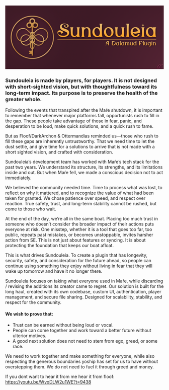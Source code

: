 ![Banner Image](https://raw.githubusercontent.com/Sundouleia/repo/main/Images/Banner.png)
### Sundouleia is made by players, for players. It is not designed with short-sighted vision, but with thoughtfulness toward its long-term impact. Its purpose is to preserve the health of the greater whole.

Following the events that transpired after the Maŕe shutdown, it is important to remember that whenever major platforms fall, opportunists rush to fill in the gap. These people take advantage of those in fear, panic, and desperation to be loud, make quick solutions, and a quick rush to fame. 

But as Floof/DarkArchon & Ottermandias reminded us—those who rush to fill these gaps are inherently untrustworthy. That we need time to let the dust settle, and give time for a solutions to arrive that is not made with a short sighted vision, and crafted with consideration.

Sundouleia’s development team has worked with Maŕe’s tech stack for the past two years. We understand its structure, its strengths, and its limitations inside and out. But when Maŕe fell, we made a conscious decision not to act immediately.

We believed the community needed time. Time to process what was lost, to reflect on why it mattered, and to recognize the value of what had been taken for granted. We chose patience over speed, and respect over reaction. True safety, trust, and long-term stability cannot be rushed, but come to those who wait.

At the end of the day, we’re all in the same boat. Placing too much trust in someone who doesn’t consider the broader impact of their actions puts everyone at risk. One misstep, whether it is a tool that goes too far, too public, repeats past mistakes, or becomes unstoppable, invites harsher action from SE. This is not just about features or syncing. It is about protecting the foundation that keeps our boat afloat.

This is what drives Sundouleia. To create a plugin that has longevity, security, safety, and consideration for the future ahead, so people can continue using something they enjoy without living in fear that they will wake up tomorrow and have it no longer there.

Sundouleia focuses on taking what everyone used in Maŕe, while discarding / revising the additions its creator came to regret. Our solution is built for the long haul, created with its own codebase, custom UI, authentication, player management, and secure file sharing. Designed for scalability, stability, and respect for the community.

#### We wish to prove that:
- Trust can be earned without being loud or vocal.
- People can come together and work toward a better future without ulterior motives.
- A good next solution does not need to stem from ego, greed, or some race.

We need to work together and make something for everyone, while also respecting the generous boundaries yoship has set for us to have without overstepping them. We do not need to fuel it through greed and money.

If you dont want to hear it from me hear it from floof: https://youtu.be/WvoDLW2u1WE?t=9438
